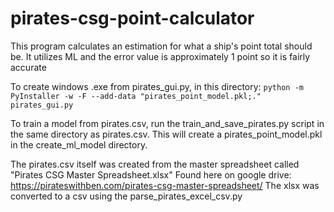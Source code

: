 # pirates-csg-point-calculator
This program calculates an estimation for what a ship's point total should be. It utilizes ML and the error value is approximately 1 point so it is fairly accurate


To create windows .exe from pirates_gui.py, in this directory:
`python -m PyInstaller -w -F --add-data "pirates_point_model.pkl;." pirates_gui.py`


To train a model from pirates.csv, run the train_and_save_pirates.py script in the same directory as pirates.csv. This will create a pirates_point_model.pkl in the create_ml_model directory.

The pirates.csv itself was created from the master spreadsheet called "Pirates CSG Master Spreadsheet.xlsx"
Found here on google drive: https://pirateswithben.com/pirates-csg-master-spreadsheet/
The xlsx was converted to a csv using the parse_pirates_excel_csv.py